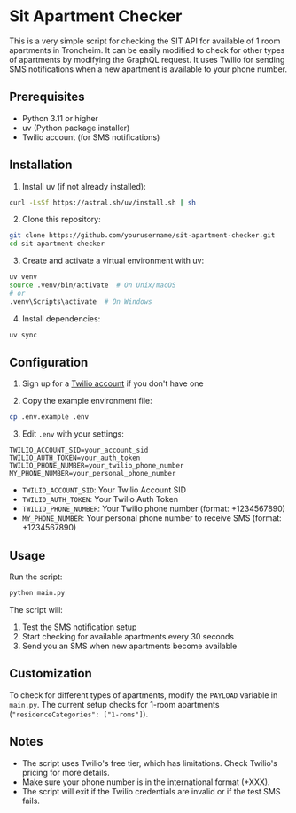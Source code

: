 # Sit Apartment Checker

This is a very simple  script for checking the SIT API for available of 1 room apartments in Trondheim. It can be easily modified to check for other types of apartments by modifying the GraphQL request. It uses Twilio for sending SMS notifications when a new apartment is available to your phone number.

## Prerequisites

- Python 3.11 or higher
- uv (Python package installer)
- Twilio account (for SMS notifications)

## Installation

1. Install uv (if not already installed):

```bash
curl -LsSf https://astral.sh/uv/install.sh | sh
```

2. Clone this repository:

```bash
git clone https://github.com/yourusername/sit-apartment-checker.git
cd sit-apartment-checker
```

3. Create and activate a virtual environment with uv:

```bash
uv venv
source .venv/bin/activate  # On Unix/macOS
# or
.venv\Scripts\activate  # On Windows
```

4. Install dependencies:

```bash
uv sync
```

## Configuration

1. Sign up for a [Twilio account](https://www.twilio.com/) if you don't have one

2. Copy the example environment file:

```bash
cp .env.example .env
```

3. Edit `.env` with your settings:

```
TWILIO_ACCOUNT_SID=your_account_sid
TWILIO_AUTH_TOKEN=your_auth_token
TWILIO_PHONE_NUMBER=your_twilio_phone_number
MY_PHONE_NUMBER=your_personal_phone_number
```

- `TWILIO_ACCOUNT_SID`: Your Twilio Account SID
- `TWILIO_AUTH_TOKEN`: Your Twilio Auth Token
- `TWILIO_PHONE_NUMBER`: Your Twilio phone number (format: +1234567890)
- `MY_PHONE_NUMBER`: Your personal phone number to receive SMS (format: +1234567890)

## Usage

Run the script:

```bash
python main.py
```

The script will:

1. Test the SMS notification setup
2. Start checking for available apartments every 30 seconds
3. Send you an SMS when new apartments become available

## Customization

To check for different types of apartments, modify the `PAYLOAD` variable in `main.py`. The current setup checks for 1-room apartments (`"residenceCategories": ["1-roms"]`).

## Notes

- The script uses Twilio's free tier, which has limitations. Check Twilio's pricing for more details.
- Make sure your phone number is in the international format (+XXX).
- The script will exit if the Twilio credentials are invalid or if the test SMS fails.
